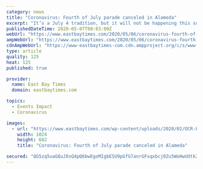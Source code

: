 ```yaml
---
category: news
title: "Coronavirus: Fourth of July parade canceled in Alameda"
excerpt: "It’s a July 4 tradition, but it will not be happening this summer. High school bands parade through the town, kids scramble for candy tossed off floats, and grown-ups relax in folding chairs as neighbors become wannabe Food Channel judges,"
publishedDateTime: 2020-05-07T00:03:00Z
webUrl: "https://www.eastbaytimes.com/2020/05/06/coronavirus-fourth-of-july-parade-canceled-in-alameda/"
ampWebUrl: "https://www.eastbaytimes.com/2020/05/06/coronavirus-fourth-of-july-parade-canceled-in-alameda/amp/"
cdnAmpWebUrl: "https://www-eastbaytimes-com.cdn.ampproject.org/c/s/www.eastbaytimes.com/2020/05/06/coronavirus-fourth-of-july-parade-canceled-in-alameda/amp/"
type: article
quality: 125
heat: 125
published: true

provider:
  name: East Bay Times
  domain: eastbaytimes.com

topics:
  - Events Impact
  - Coronavirus

images:
  - url: "https://www.eastbaytimes.com/wp-content/uploads/2020/02/OCR-L-JULY4PRE.jpg?w=1024&h=683"
    width: 1024
    height: 682
    title: "Coronavirus: Fourth of July parade canceled in Alameda"

secured: "QG5zq5uaGQuJ0sQ4pQ6bwEgoMIgbE5U9pGfG7anrGFxqxbcj0Zu5WoHwUUtk2WFx459R/5QMoQQXo9EgZIfv3m9SHUyhG7XnSfkOXmZg3y4YJHVVvCUqUxqxI0lC+bGsMF5SmM7ZClaylbrWuOGeKRqpcoo6GnBTtAxCbw+1dfLx4pWhPTR60+bC1DWmTLaG6Jg4GtwEP1QfQsuJj4ETFQ7zNcqsRyKfbP/Zngxj+l9jNa5SmA7zp6Kxf5tPsi34LQiS/zgqlbBHnA9BoyTQ6al8AIQOWlFWMHBU77xfCPcZN3cEa8P62Jz9SNoeYN8vmw4/Jqe6BHBaddH1lbcHO0cuh2ahnrLMFq4obILGNwSNx+4Qi/RW6aQixHNm0qgAyPZx4tg2gst+dIUiE2a1w5vaq7Ka5JXpzZCvQnTcJMT/a7A4ePtbTDwQHbwHwGilE5gZnlL3OIQfc8oN4m9hpkg647NuPolY7kWDeXAuVx8=;UyRHdJA68OqYK4Ubxeg3fg=="
---
```


